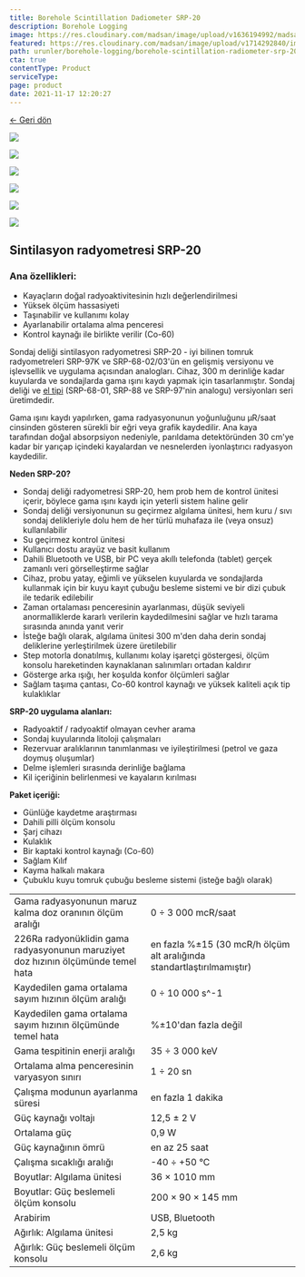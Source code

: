 ```yaml
---
title: Borehole Scintillation Dadiometer SRP-20
description: Borehole Logging
image: https://res.cloudinary.com/madsan/image/upload/v1636194992/madsan-stock/IMG_3200_nsgux0.jpg
featured: https://res.cloudinary.com/madsan/image/upload/v1714292840/image2_sjs3nx.jpg
path: urunler/borehole-logging/borehole-scintillation-radiometer-srp-20
cta: true
contentType: Product
serviceType: 
page: product
date: 2021-11-17 12:20:27
---
```


[←  Geri dön](/urunler/borehole-logging)

[![](https://res.cloudinary.com/madsan/image/upload/v1714292840/image2_sjs3nx.jpg)](https://res.cloudinary.com/madsan/image/upload/v1714292840/image2_sjs3nx.jpg)

<div class="row">

<div class="col-md-2">

[![](https://res.cloudinary.com/madsan/image/upload/v1714292840/image4_kzywpq.jpg)](https://res.cloudinary.com/madsan/image/upload/v1714292840/image4_kzywpq.jpg)

</div>
<div class="col-md-2">

[![](https://res.cloudinary.com/madsan/image/upload/v1714292840/image3_cabtkr.jpg)](https://res.cloudinary.com/madsan/image/upload/v1714292840/image3_cabtkr.jpg)

</div> 
<div class="col-md-2">

[![](https://res.cloudinary.com/madsan/image/upload/v1714292840/image6_hzrwg1.png)](https://res.cloudinary.com/madsan/image/upload/v1714292840/image6_hzrwg1.png) 

</div>
<div class="col-md-2">

[![](https://res.cloudinary.com/madsan/image/upload/v1714292840/image5_vio7mh.jpg)](https://res.cloudinary.com/madsan/image/upload/v1714292840/image5_vio7mh.jpg)

</div>
<div class="col-md-2">

[![](https://res.cloudinary.com/madsan/image/upload/v1714292839/image1_zeso85.jpg)](https://res.cloudinary.com/madsan/image/upload/v1714292839/image1_zeso85.jpg)

</div> 

</div>

## Sintilasyon radyometresi SRP-20

### Ana özellikleri:

*   Kayaçların doğal radyoaktivitesinin hızlı değerlendirilmesi
*   Yüksek ölçüm hassasiyeti
*   Taşınabilir ve kullanımı kolay
*   Ayarlanabilir ortalama alma penceresi
*   Kontrol kaynağı ile birlikte verilir (Co-60)


Sondaj deliği sintilasyon radyometresi SRP-20 - iyi bilinen tomruk radyometreleri SRP-97K ve SRP-68-02/03'ün en gelişmiş versiyonu ve işlevsellik ve uygulama açısından analogları. Cihaz, 300 m derinliğe kadar kuyularda ve sondajlarda gama ışını kaydı yapmak için tasarlanmıştır. Sondaj deliği ve [el tipi](https://geodevice.ca/product/srp-20/) (SRP-68-01, SRP-88 ve SRP-97'nin analogu) versiyonları seri üretimdedir.

Gama ışını kaydı yapılırken, gama radyasyonunun yoğunluğunu μR/saat cinsinden gösteren sürekli bir eğri veya grafik kaydedilir. Ana kaya tarafından doğal absorpsiyon nedeniyle, parıldama detektöründen 30 cm'ye kadar bir yarıçap içindeki kayalardan ve nesnelerden iyonlaştırıcı radyasyon kaydedilir.

**Neden SRP-20?**

*   Sondaj deliği radyometresi SRP-20, hem prob hem de kontrol ünitesi içerir, böylece gama ışını kaydı için yeterli sistem haline gelir
*   Sondaj deliği versiyonunun su geçirmez algılama ünitesi, hem kuru / sıvı sondaj delikleriyle dolu hem de her türlü muhafaza ile (veya onsuz) kullanılabilir
*   Su geçirmez kontrol ünitesi
*   Kullanıcı dostu arayüz ve basit kullanım
*   Dahili Bluetooth ve USB, bir PC veya akıllı telefonda (tablet) gerçek zamanlı veri görselleştirme sağlar
*   Cihaz, probu yatay, eğimli ve yükselen kuyularda ve sondajlarda kullanmak için bir kuyu kayıt çubuğu besleme sistemi ve bir dizi çubuk ile tedarik edilebilir
*   Zaman ortalaması penceresinin ayarlanması, düşük seviyeli anormalliklerde kararlı verilerin kaydedilmesini sağlar ve hızlı tarama sırasında anında yanıt verir
*   İsteğe bağlı olarak, algılama ünitesi 300 m'den daha derin sondaj deliklerine yerleştirilmek üzere üretilebilir
*   Step motorla donatılmış, kullanımı kolay işaretçi göstergesi, ölçüm konsolu hareketinden kaynaklanan salınımları ortadan kaldırır
*   Gösterge arka ışığı, her koşulda konfor ölçümleri sağlar
*   Sağlam taşıma çantası, Co-60 kontrol kaynağı ve yüksek kaliteli açık tip kulaklıklar


**SRP-20 uygulama alanları:**

*   Radyoaktif / radyoaktif olmayan cevher arama
*   Sondaj kuyularında litoloji çalışmaları
*   Rezervuar aralıklarının tanımlanması ve iyileştirilmesi (petrol ve gaza doymuş oluşumlar)
*   Delme işlemleri sırasında derinliğe bağlama
*   Kil içeriğinin belirlenmesi ve kayaların kırılması


**Paket içeriği:**

*   Günlüğe kaydetme araştırması
*   Dahili pilli ölçüm konsolu
*   Şarj cihazı
*   Kulaklık
*   Bir kaptaki kontrol kaynağı (Co-60)
*   Sağlam Kılıf
*   Kayma halkalı makara
*   Çubuklu kuyu tomruk çubuğu besleme sistemi (isteğe bağlı olarak)


<div class="table-responsive"> 

|                                                                                   |                                                                        |
|-----------------------------------------------------------------------------------|------------------------------------------------------------------------|
| Gama radyasyonunun maruz kalma doz oranının ölçüm aralığı                         | 0 ÷ 3 000 mcR/saat                                                     |
| 226Ra radyonüklidin gama radyasyonunun maruziyet doz hızının ölçümünde temel hata | en fazla %±15 (30 mcR/h ölçüm alt aralığında standartlaştırılmamıştır) |
| Kaydedilen gama ortalama sayım hızının ölçüm aralığı                              | 0 ÷ 10 000 s^-1                                                        |
| Kaydedilen gama ortalama sayım hızının ölçümünde temel hata                       | %±10'dan fazla değil                                                   |
| Gama tespitinin enerji aralığı                                                    | 35 ÷ 3 000 keV                                                         |
| Ortalama alma penceresinin varyasyon sınırı                                       | 1 ÷ 20 sn                                                              |
| Çalışma modunun ayarlanma süresi                                                  | en fazla 1 dakika                                                      |
| Güç kaynağı voltajı                                                               | 12,5 ± 2 V                                                             |
| Ortalama güç                                                                      | 0,9 W                                                                  |
| Güç kaynağının ömrü                                                               | en az 25 saat                                                          |
| Çalışma sıcaklığı aralığı                                                         | -40 ÷ +50 °С                                                           |
| Boyutlar: Algılama ünitesi                                                        | 36 × 1010 mm                                                           |
| Boyutlar: Güç beslemeli ölçüm konsolu                                             | 200 × 90 × 145 mm                                                      |
| Arabirim                                                                          | USB, Bluetooth                                                         |
| Ağırlık: Algılama ünitesi                                                         | 2,5 kg                                                                 |
| Ağırlık: Güç beslemeli ölçüm konsolu                                              | 2,6 kg                                                                 |



</div>
